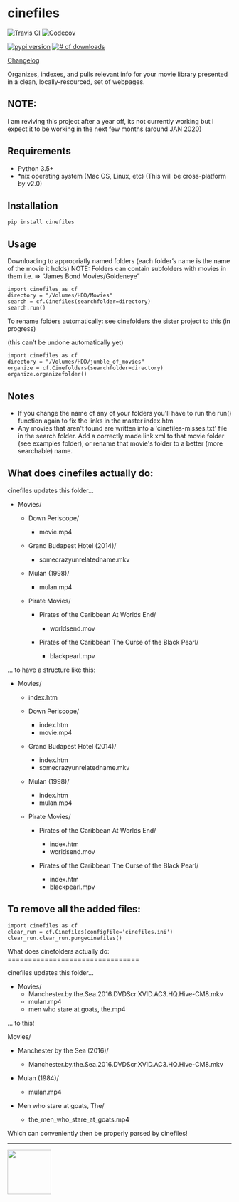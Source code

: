 
cinefiles
=========


[![Travis CI](https://travis-ci.org/hgibs/cinefiles.svg?branch=master)](https://travis-ci.org/hgibs/cinefiles)
[![Codecov](https://img.shields.io/codecov/c/github/hgibs/cinefiles/master.svg)](https://codecov.io/gh/hgibs/cinefiles/)

[![pypi version](https://img.shields.io/pypi/v/cinefiles.svg)](https://pypi.python.org/pypi/cinefiles)
[![# of downloads](https://img.shields.io/pypi/dm/cinefiles.svg)](https://pypi.python.org/pypi/cinefiles)

[Changelog](https://github.com/hgibs/cinefiles/releases)

Organizes, indexes, and pulls relevant info for your movie library presented in a clean, locally-resourced, set of webpages.

NOTE:
------

I am reviving this project after a year off, its not currently working but I expect it to be working in the next few months (around JAN 2020)

Requirements
------------

- Python 3.5+
- *nix operating system (Mac OS, Linux, etc) (This will be cross-platform by v2.0)


Installation
------------

    pip install cinefiles

Usage
-----

Downloading to appropriatly named folders (each folder’s name is the name of the movie it holds) NOTE: Folders can contain subfolders with movies in them i.e. =&gt; “James Bond Movies/Goldeneye”

    import cinefiles as cf
    directory = "/Volumes/HDD/Movies"
    search = cf.Cinefiles(searchfolder=directory)
    search.run()

To rename folders automatically: see cinefolders the sister project to this (in progress)

(this can’t be undone automatically yet)

    import cinefiles as cf
    directory = "/Volumes/HDD/jumble_of_movies"
    organize = cf.Cinefolders(searchfolder=directory)
    organize.organizefolder()
    
Notes
-----

- If you change the name of any of your folders you'll have to run the run() function again to fix the links in the master index.htm
- Any movies that aren't found are written into a 'cinefiles-misses.txt' file in the search folder. Add a correctly made link.xml to that movie folder (see examples folder), or rename that movie's folder to a better (more searchable) name.

What does cinefiles actually do:
--------------------------------

cinefiles updates this folder…

-   Movies/  
    -   Down Periscope/  
        -   movie.mp4

    -   Grand Budapest Hotel (2014)/  
        -   somecrazyunrelatedname.mkv

    -   Mulan (1998)/  
        -   mulan.mp4

    -   Pirate Movies/  
        -   Pirates of the Caribbean At Worlds End/  
            -   worldsend.mov

        -   Pirates of the Caribbean The Curse of the Black Pearl/  
            -   blackpearl.mpv

… to have a structure like this:

-   Movies/  
    -   index.htm
    -   Down Periscope/  
        -   index.htm
        -   movie.mp4

    -   Grand Budapest Hotel (2014)/  
        -   index.htm
        -   somecrazyunrelatedname.mkv

    -   Mulan (1998)/  
        -   index.htm
        -   mulan.mp4

    -   Pirate Movies/  
        -   Pirates of the Caribbean At Worlds End/  
            -   index.htm
            -   worldsend.mov

        -   Pirates of the Caribbean The Curse of the Black Pearl/  
            -   index.htm
            -   blackpearl.mpv

To remove all the added files:
------------------------------

    import cinefiles as cf
    clear_run = cf.Cinefiles(configfile='cinefiles.ini')
    clear_run.clear_run.purgecinefiles()

What does cinefolders actually do: ================================

cinefiles updates this folder…

-   Movies/  
    -   Manchester.by.the.Sea.2016.DVDScr.XVID.AC3.HQ.Hive-CM8.mkv
    -   mulan.mp4
    -   men who stare at goats, the.mp4

… to this!

Movies/  
-   Manchester by the Sea (2016)/  
    -   Manchester.by.the.Sea.2016.DVDScr.XVID.AC3.HQ.Hive-CM8.mkv

-   Mulan (1984)/  
    -   mulan.mp4

-   Men who stare at goats, The/  
    -   the\_men\_who\_stare\_at\_goats.mp4

Which can conveniently then be properly parsed by cinefiles!

--------------------

[<img src="https://www.themoviedb.org/assets/static_cache/ef94b9673bbf5f1290718772d546bc30/images/v4/logos/powered-by-square-blue.svg" height="100" width="98">](https://www.themoviedb.org/)
